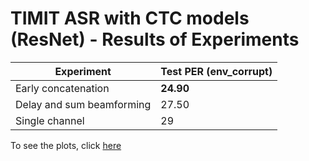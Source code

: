 # TIMIT ASR with CTC models (ResNet) - Results of Experiments

| Experiment                | Test PER (env_corrupt) |
| ------------------------- | ---------------------- |
| Early concatenation       | **24.90**              |
| Delay and sum beamforming | 27.50                  |
| Single channel            | 29                     |

To see the plots, click [here](https://share.streamlit.io/prabodhw96/log_streamlit/app.py)